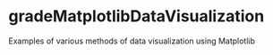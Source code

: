 # gradeMatplotlibDataVisualization
Examples of various methods of data visualization using Matplotlib
